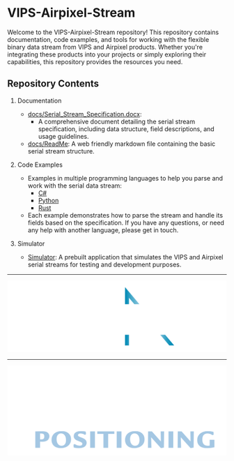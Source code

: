 # VIPS-Airpixel-Stream

Welcome to the VIPS-Airpixel-Stream repository! This repository contains documentation, code examples, and tools for working with the flexible binary data stream from VIPS and Airpixel products. Whether you're integrating these products into your projects or simply exploring their capabilities, this repository provides the resources you need.

## Repository Contents

1. Documentation
    - [docs/Serial_Stream_Specification.docx](<docs/VIPS+Airpixel output end user documentation.docx>):
      - A comprehensive document detailing the serial stream specification, including data structure, field descriptions, and usage guidelines.
    - [docs/ReadMe](docs/README.md): A web friendly markdown file containing the basic serial stream structure.

2. Code Examples
    - Examples in multiple programming languages to help you parse and work with the serial data stream:
        - [C#](<examples/C#/VIPS Packets.cs>)
        - [Python](examples/Python/FlexibleBinaryStreamUtils.py)
        - [Rust](examples/Rust/src/lib.rs)
    - Each example demonstrates how to parse the stream and handle its fields based on the specification. If you have any questions, or need any help with another language, please get in touch.

3. Simulator
   - [Simulator](<simulator>): A prebuilt application that simulates the VIPS and Airpixel serial streams for testing and development purposes.

---

![alt text](assets/AirPixel-White-01.png)

---

![alt text](assets/VBPO-White.png)

